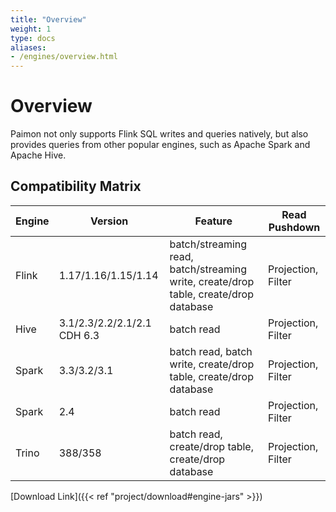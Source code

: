 ```yaml
---
title: "Overview"
weight: 1
type: docs
aliases:
- /engines/overview.html
---
```

<!--
Licensed to the Apache Software Foundation (ASF) under one
or more contributor license agreements.  See the NOTICE file
distributed with this work for additional information
regarding copyright ownership.  The ASF licenses this file
to you under the Apache License, Version 2.0 (the
"License"); you may not use this file except in compliance
with the License.  You may obtain a copy of the License at

  http://www.apache.org/licenses/LICENSE-2.0

Unless required by applicable law or agreed to in writing,
software distributed under the License is distributed on an
"AS IS" BASIS, WITHOUT WARRANTIES OR CONDITIONS OF ANY
KIND, either express or implied.  See the License for the
specific language governing permissions and limitations
under the License.
-->

# Overview

Paimon not only supports Flink SQL writes and queries natively,
but also provides queries from other popular engines, such as
Apache Spark and Apache Hive.

## Compatibility Matrix

| Engine  | Version                     | Feature | Read Pushdown |
|---------|-----------------------------|---|---|
| Flink   | 1.17/1.16/1.15/1.14         | batch/streaming read, batch/streaming write, create/drop table, create/drop database | Projection, Filter |
| Hive    | 3.1/2.3/2.2/2.1/2.1 CDH 6.3 | batch read | Projection, Filter |
| Spark   | 3.3/3.2/3.1                 | batch read, batch write, create/drop table, create/drop database | Projection, Filter |
| Spark   | 2.4                         | batch read | Projection, Filter |
| Trino   | 388/358                     | batch read, create/drop table, create/drop database | Projection, Filter |

[Download Link]({{< ref "project/download#engine-jars" >}})